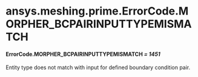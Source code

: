 <a id="ansys-meshing-prime-errorcode-morpher-bcpairinputtypemismatch"></a>

# ansys.meshing.prime.ErrorCode.MORPHER_BCPAIRINPUTTYPEMISMATCH

<a id="ansys.meshing.prime.ErrorCode.MORPHER_BCPAIRINPUTTYPEMISMATCH"></a>

#### ErrorCode.MORPHER_BCPAIRINPUTTYPEMISMATCH *= 1451*

Entity type does not match with input for defined boundary condition pair.

<!-- !! processed by numpydoc !! -->
